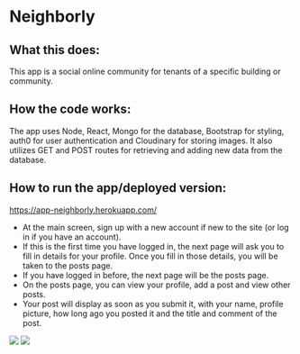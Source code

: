 # Neighborly

## What this does:
This app is a social online community for tenants of a specific building or community.

## How the code works:
The app uses Node, React, Mongo for the database, Bootstrap for styling, auth0 for user authentication and Cloudinary for storing images. It also utilizes GET and POST routes for retrieving and adding new data from the database.

## How to run the app/deployed version:
https://app-neighborly.herokuapp.com/
- At the main screen, sign up with a new account if new to the site (or log in if you have an account).
- If this is the first time you have logged in, the next page will ask you to fill in details for your profile. Once you fill in those details, you will be taken to the posts page.
- If you have logged in before, the next page will be the posts page.
- On the posts page, you can view your profile, add a post and view other posts.
- Your post will display as soon as you submit it, with your name, profile picture, how long ago you posted it and the title and comment of the post.

<img src="https://i.imgur.com/HAQVO6B.png">

<img src="https://i.imgur.com/zLr3H2Q.png">
